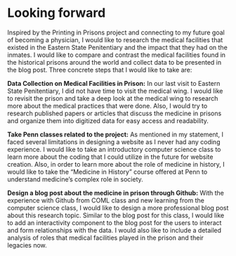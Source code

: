 # Looking forward
Inspired by the Printing in Prisons project and connecting to my future goal of becoming a physician, I would like to research the medical facilities that existed in the Eastern State Penitentiary and the impact that they had on the inmates. I would like to compare and contrast the medical facilities found in the historical prisons around the world and collect data to be presented in the blog post. Three concrete steps that I would like to take are:

**Data Collection on Medical Facilities in Prison:** In our last visit to Eastern State Penitentiary, I did not have time to visit the medical wing. I would like to revisit the prison and take a deep look at the medical wing to research more about the medical practices that were done. Also, I would try to research published papers or articles that discuss the medicine in prisons and organize them into digitized data for easy access and readability.

**Take Penn classes related to the project:** As mentioned in my statement, I faced several limitations in designing a website as I never had any coding experience. I would like to take an introductory computer science class to learn more about the coding that I could utilize in the future for website creation. Also, in order to learn more about the role of medicine in history, I would like to take the “Medicine in History” course offered at Penn to understand medicine’s complex role in society.

**Design a blog post about the medicine in prison through Github:** With the experience with Github from COML class and new learning from the computer science class, I would like to design a more professional blog post about this research topic. Similar to the blog post for this class, I would like to add an interactivity component to the blog post for the users to interact and form relationships with the data. I would also like to include a detailed analysis of roles that medical facilities played in the prison and their legacies now.
